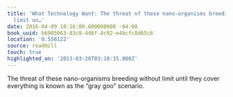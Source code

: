```yaml
---
title: 'What Technology Want: The threat of these nano-organisms breeding without
  limit un…'
date: 2016-04-09 18:16:00.600000000 -04:00
book_uuid: b6905063-83c8-4d6f-8c92-e4bcfc8d65c6
location: '0.558122'
source: readmill
touch: true
highlighted_on: '2013-03-26T03:10:15.000Z'
---
```


The threat of these nano-organisms breeding without limit until they cover everything is known as the “gray goo” scenario.